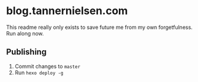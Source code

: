 # blog.tannernielsen.com
This readme really only exists to save future me from my own forgetfulness.  Run along now.

## Publishing
1. Commit changes to `master`
2. Run `hexo deploy -g`
